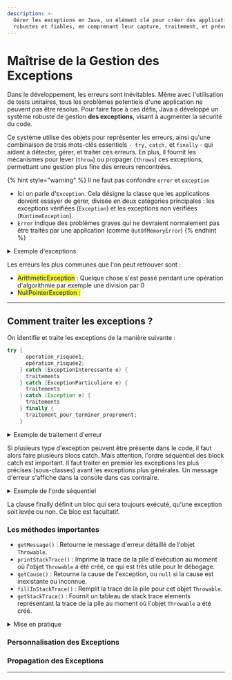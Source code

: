 ```yaml
---
description: >-
  Gérer les exceptions en Java, un élément clé pour créer des applications
  robustes et fiables, en comprenant leur capture, traitement, et prévention.
---
```


# Maîtrise de la Gestion des Exceptions

Dans le développement, les erreurs sont inévitables. Même avec l'utilisation de tests unitaires, tous les problèmes potentiels d'une application ne peuvent pas être résolus. Pour faire face à ces défis, Java a développé un système robuste de gestion **des exceptions**, visant à augmenter la sécurité du code.

Ce système utilise des objets pour représenter les erreurs, ainsi qu'une combinaison de trois mots-clés essentiels `- try,` `catch,` et `finally` - qui aident à détecter, gérer, et traiter ces erreurs. En plus, il fournit les mécanismes pour lever (`throw`) ou propager (`throws`) ces exceptions, permettant une gestion plus fine des erreurs rencontrées.

{% hint style="warning" %}
Il ne faut pas confondre `error` et `exception`&#x20;

* Ici on parle d'`Exception`. Cela désigne la classe que les applications doivent essayer de gérer, divisée en deux catégories principales : les exceptions vérifiées (`Exception`) et les exceptions non vérifiées (`RuntimeException`).
* `Error` indique des problèmes graves qui ne devraient normalement pas être traités par une application (comme `OutOfMemoryError`)
{% endhint %}

<details>

<summary>Exemple d'exceptions</summary>

Une **division par 0** ou l'ouverture d'un **fichier inexistant** renvoie forcement une erreur

**Erreur :**&#x20;

```java
  public static void main(String[] args) {
    int i = 3;
    int j = 0;
    System.out.println("résultat = " + (i / j));
  }
```

Ce que renvoie la console :

```
Exception in thread "main" java.lang.ArithmeticException: / by zero
	at ToDos.main(ToDos.java:9)
```

</details>

Les erreurs les plus communes que l'on peut retrouver sont :&#x20;

* <mark style="color:blue;">ArithmeticException</mark> : Quelque chose s'est passé pendant une opération d'algorithmie par exemple une division par 0&#x20;
* <mark style="color:blue;">NullPointerException :</mark>&#x20;

***

## Comment traiter les exceptions ?

On identifie et traite les exceptions de la manière suivante :&#x20;

```java
try {
      operation_risquée1;
      opération_risquée2;
    } catch (ExceptionInteressante e) {
      traitements
    } catch (ExceptionParticuliere e) {
      traitements
    } catch (Exception e) {
      traitements
    } finally {
      traitement_pour_terminer_proprement;
    }
```

<details>

<summary>Exemple de traitement d'erreur</summary>

Si on reprend l'exemple d'au dessus, on va tester si notre erreur est arithmétique grâce à `catch (ArithmeticException e)`

```java
public static void main(String[] args) {
    int i = 3;
    int j = 0;
    try {
      System.out.println("résultat = " + (i / j));
    } catch (ArithmeticException e) {
      System.out.println("Erreur arithmétique");
    }
  }
```

La console nous renvoie alors :&#x20;

```
Erreur arithmétique
```

`catch (Exception e)` permet de récupérer toutes les autres erreurs. Dans notre cas, si notre erreur n'était pas une erreur d'arithmétique, `catch (Exception e)` exécuterait ses traitement en imprimant `Autre erreur`.&#x20;

</details>

Si plusieurs type d'exception peuvent être présente dans le code, il faut alors faire plusieurs blocs catch. Mais attention, l'ordre séquentiel des block catch est important. Il faut traiter en premier les exceptions les plus précises (sous-classes) avant les exceptions plus générales. Un message d'erreur s'affiche dans la console dans cas contraire.

<details>

<summary>Exemple de l'orde séquentiel</summary>

```java
public static void main(String[] args) {
    int i = 3;
    int j = 0;
    try {
      System.out.println("résultat = " + (i / j));
    } catch (Exception e) {
      System.out.println("Autre erreur");
    } catch (ArithmeticException e) {
      System.out.println("Erreur arithmétique");
    }
  }
```

`catch (Exception e)` permet de récupérer toutes les autres erreurs. Dans notre cas, la console ne va pas afficher `"Erreur arithmétique"` car `catch (Exception e)` est un selecteur plus global

On aura ça dans la console&#x20;

```
error: exception ArithmeticException has already been caught
    } catch (ArithmeticException e) {
```

</details>

La clause finally définit un bloc qui sera toujours exécuté, qu'une exception soit levée ou non. Ce bloc est facultatif.&#x20;

### Les méthodes importantes

* `getMessage()` : Retourne le message d'erreur détaillé de l'objet `Throwable`.
* `printStackTrace()` : Imprime la trace de la pile d'exécution au moment où l'objet `Throwable` a été créé, ce qui est très utile pour le débogage.
* `getCause()` : Retourne la cause de l'exception, ou `null` si la cause est inexistante ou inconnue.
* `fillInStackTrace()` : Remplit la trace de la pile pour cet objet `Throwable`.
* `getStackTrace()` : Fournit un tableau de stack trace elements représentant la trace de la pile au moment où l'objet `Throwable` a été créé.

<details>

<summary>Mise en pratique</summary>

```java
  public static void main(String[] args) {
    int i = 3;
    int j = 0;
    try {
      System.out.println("résultat = " + i/j);
    } catch (ArithmeticException e) {
      System.out.println(e.getMessage());
      System.out.println(" ");
      System.out.println(e.toString());
      System.out.println(" ");
      e.printStackTrace();
    }
  }
```

Résultat dans la console

```
/ by zero 
 
java.lang.ArithmeticException: / by zero
 
printStackTrace
java.lang.ArithmeticException: / by zero
	at ToDos.main(ToDos.java:10)
```

</details>

### Personnalisation des Exceptions

### Propagation des Exceptions



***
